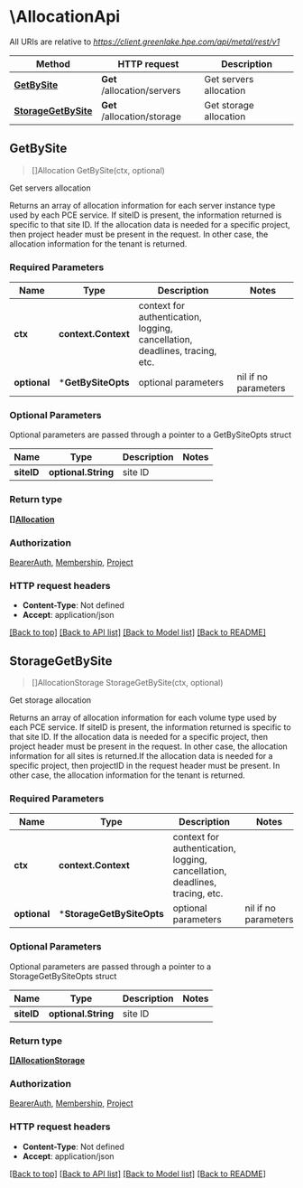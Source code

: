 # \AllocationApi

All URIs are relative to *https://client.greenlake.hpe.com/api/metal/rest/v1*

Method | HTTP request | Description
------------- | ------------- | -------------
[**GetBySite**](AllocationApi.md#GetBySite) | **Get** /allocation/servers | Get servers allocation
[**StorageGetBySite**](AllocationApi.md#StorageGetBySite) | **Get** /allocation/storage | Get storage allocation



## GetBySite

> []Allocation GetBySite(ctx, optional)

Get servers allocation

Returns an array of allocation information for each server instance type used by each PCE service. If siteID is present, the information returned is specific to that site ID. If the allocation data is needed for a specific project, then project header must be present in the request. In other case, the allocation information for the tenant is returned.

### Required Parameters


Name | Type | Description  | Notes
------------- | ------------- | ------------- | -------------
**ctx** | **context.Context** | context for authentication, logging, cancellation, deadlines, tracing, etc.
 **optional** | ***GetBySiteOpts** | optional parameters | nil if no parameters

### Optional Parameters

Optional parameters are passed through a pointer to a GetBySiteOpts struct


Name | Type | Description  | Notes
------------- | ------------- | ------------- | -------------
 **siteID** | **optional.String**| site ID | 

### Return type

[**[]Allocation**](Allocation.md)

### Authorization

[BearerAuth](../README.md#BearerAuth), [Membership](../README.md#Membership), [Project](../README.md#Project)

### HTTP request headers

- **Content-Type**: Not defined
- **Accept**: application/json

[[Back to top]](#) [[Back to API list]](../README.md#documentation-for-api-endpoints)
[[Back to Model list]](../README.md#documentation-for-models)
[[Back to README]](../README.md)


## StorageGetBySite

> []AllocationStorage StorageGetBySite(ctx, optional)

Get storage allocation

Returns an array of allocation information for each volume type used by each PCE service. If siteID is present, the information returned is specific to that site ID. If the allocation data is needed for a specific project, then project header must be present in the request. In other case, the allocation information for all sites is returned.If the allocation data is needed for a specific project, then projectID in the request header must be present. In other case, the allocation information for the tenant is returned.

### Required Parameters


Name | Type | Description  | Notes
------------- | ------------- | ------------- | -------------
**ctx** | **context.Context** | context for authentication, logging, cancellation, deadlines, tracing, etc.
 **optional** | ***StorageGetBySiteOpts** | optional parameters | nil if no parameters

### Optional Parameters

Optional parameters are passed through a pointer to a StorageGetBySiteOpts struct


Name | Type | Description  | Notes
------------- | ------------- | ------------- | -------------
 **siteID** | **optional.String**| site ID | 

### Return type

[**[]AllocationStorage**](AllocationStorage.md)

### Authorization

[BearerAuth](../README.md#BearerAuth), [Membership](../README.md#Membership), [Project](../README.md#Project)

### HTTP request headers

- **Content-Type**: Not defined
- **Accept**: application/json

[[Back to top]](#) [[Back to API list]](../README.md#documentation-for-api-endpoints)
[[Back to Model list]](../README.md#documentation-for-models)
[[Back to README]](../README.md)

